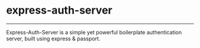 # express-auth-server
---------------------

Express-Auth-Server is a simple yet powerful boilerplate authentication server, built using express & passport. 
